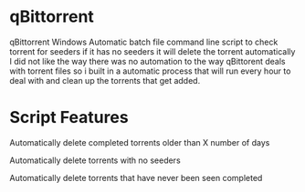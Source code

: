 # qBittorrent

qBittorrent Windows Automatic batch file command line script to check torrent for seeders if it has no seeders it will delete the torrent automatically I did not like the way there was no automation to the way qBittorent deals with torrent files so i built in a automatic process that will run every hour to deal with and clean up the torrents that get added.


# Script Features

Automatically delete completed torrents older than X number of days

Automatically delete torrents with no seeders

Automatically delete torrents that have never been seen completed
